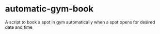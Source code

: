 # automatic-gym-book
A script to book a spot in gym automatically when a spot opens for desired date and time
